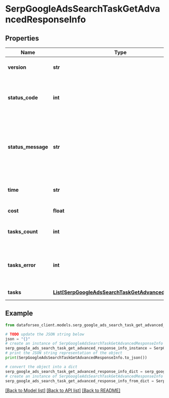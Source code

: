 # SerpGoogleAdsSearchTaskGetAdvancedResponseInfo


## Properties

Name | Type | Description | Notes
------------ | ------------- | ------------- | -------------
**version** | **str** | the current version of the API | [optional] 
**status_code** | **int** | general status code you can find the full list of the response codes here | [optional] 
**status_message** | **str** | general informational message you can find the full list of general informational messages here | [optional] 
**time** | **str** | total execution time, seconds | [optional] 
**cost** | **float** | total tasks cost, USD | [optional] 
**tasks_count** | **int** | the number of tasks in the tasks array | [optional] 
**tasks_error** | **int** | the number of tasks in the tasks array returned with an error | [optional] 
**tasks** | [**List[SerpGoogleAdsSearchTaskGetAdvancedTaskInfo]**](SerpGoogleAdsSearchTaskGetAdvancedTaskInfo.md) | array of tasks | [optional] 

## Example

```python
from dataforseo_client.models.serp_google_ads_search_task_get_advanced_response_info import SerpGoogleAdsSearchTaskGetAdvancedResponseInfo

# TODO update the JSON string below
json = "{}"
# create an instance of SerpGoogleAdsSearchTaskGetAdvancedResponseInfo from a JSON string
serp_google_ads_search_task_get_advanced_response_info_instance = SerpGoogleAdsSearchTaskGetAdvancedResponseInfo.from_json(json)
# print the JSON string representation of the object
print(SerpGoogleAdsSearchTaskGetAdvancedResponseInfo.to_json())

# convert the object into a dict
serp_google_ads_search_task_get_advanced_response_info_dict = serp_google_ads_search_task_get_advanced_response_info_instance.to_dict()
# create an instance of SerpGoogleAdsSearchTaskGetAdvancedResponseInfo from a dict
serp_google_ads_search_task_get_advanced_response_info_from_dict = SerpGoogleAdsSearchTaskGetAdvancedResponseInfo.from_dict(serp_google_ads_search_task_get_advanced_response_info_dict)
```
[[Back to Model list]](../README.md#documentation-for-models) [[Back to API list]](../README.md#documentation-for-api-endpoints) [[Back to README]](../README.md)


